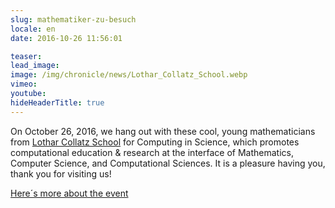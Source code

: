 ```yaml
---
slug: mathematiker-zu-besuch
locale: en
date: 2016-10-26 11:56:01

teaser:
lead_image:
image: /img/chronicle/news/Lothar_Collatz_School.webp
vimeo:
youtube:
hideHeaderTitle: true
---
```


On October 26, 2016, we hang out with these cool, young mathematicians from [Lothar Collatz School](https://www.c3s.uni-hamburg.de/) for Computing in Science, which promotes computational education & research at the interface of Mathematics, Computer Science, and Computational Sciences. It is a pleasure having you, thank you for visiting us!

[Here´s more about the event](http://www.math.uni-hamburg.de/siamchapter/news_013.html)


